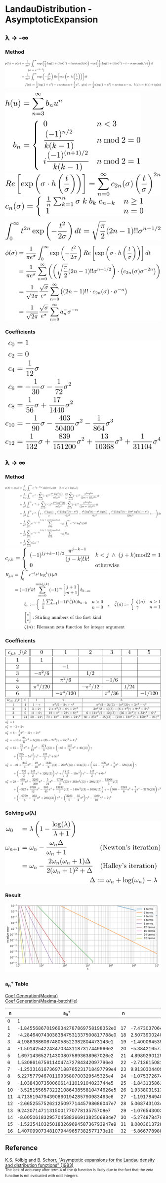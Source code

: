 # LandauDistribution - AsymptoticExpansion

## &lambda; &rarr; -&infin;

### Method
![asymp minus 1](https://github.com/tk-yoshimura/LandauDistribution/blob/main/figures/asymp_minus_1.svg)  

![asymp minus 2](https://github.com/tk-yoshimura/LandauDistribution/blob/main/figures/asymp_minus_2.svg)  
![asymp minus 3](https://github.com/tk-yoshimura/LandauDistribution/blob/main/figures/asymp_minus_3.svg)  
![asymp minus 4](https://github.com/tk-yoshimura/LandauDistribution/blob/main/figures/asymp_minus_4.svg)  

![asymp minus 6](https://github.com/tk-yoshimura/LandauDistribution/blob/main/figures/asymp_minus_6.svg)  

![asymp minus 7](https://github.com/tk-yoshimura/LandauDistribution/blob/main/figures/asymp_minus_7.svg)  

### Coefficients
![asymp minus 5](https://github.com/tk-yoshimura/LandauDistribution/blob/main/figures/asymp_minus_5.svg)  

## &lambda; &rarr; &infin;

### Method
![asymp plus 1](https://github.com/tk-yoshimura/LandauDistribution/blob/main/figures/asymp_plus_1.svg)  
![asymp plus 5](https://github.com/tk-yoshimura/LandauDistribution/blob/main/figures/asymp_plus_5.svg)  
![asymp plus 2](https://github.com/tk-yoshimura/LandauDistribution/blob/main/figures/asymp_plus_2.svg)  

### Coefficients

![asymp plus 3](https://github.com/tk-yoshimura/LandauDistribution/blob/main/figures/asymp_plus_3.svg)  
![asymp plus 4](https://github.com/tk-yoshimura/LandauDistribution/blob/main/figures/asymp_plus_4.svg)  
![asymp plus 6](https://github.com/tk-yoshimura/LandauDistribution/blob/main/figures/asymp_plus_6.svg)  

### Solving **&omega;(&lambda;)**
![asymp plus 7](https://github.com/tk-yoshimura/LandauDistribution/blob/main/figures/asymp_plus_7.svg)  

### Result
![asymp plus result](https://github.com/tk-yoshimura/LandauDistribution/blob/main/figures/asymp_plus_result.svg)  

### a<sub>n</sub><sup>+</sup> Table
[Coef Generation(Maxima)](asymp_plus.wxmx)  
[Coef Generation(Maxima-batchfile)](asymp_plus.mxbat)

|n|a<sub>n</sub><sup>+</sup>|n|a<sub>n</sub><sup>+</sup>|
|----|----|----|----|
|0|1|||
|1|-1.8455686701969342787869758198352e0|17|-7.473037064232904501153754770809e10|
|2|-4.2846407430383847531337500817788e0|18|2.5073900240223071762995962264081e11|
|3|4.1988388606748058522382804473143e1|19|-1.4000645356418152010175124708595e11|
|4|-1.501425422434703431187317449966e2|20|-5.3842165777860629184398218793877e12|
|5|1.6971436527143008075893638967026e2|21|4.8989290125692282955358423097121e13|
|6|1.5308616756114047472784342097796e3|22|-2.713615081124373121084075045711e14|
|7|-1.2533161673697188765231718497799e4|23|9.9130304409439902548606801414022e14|
|8|5.2275779467011993580700329545325e4|24|-1.0753726745675913138969410391902e15|
|9|-1.038430735006061411019104023744e5|25|-1.843135861393738990149631403431e16|
|10|-3.5251556573222108643855810474626e5|26|1.9338031513325874276553577223558e17|
|11|4.7135194794390860194285790983463e6|27|-1.1917849406057678904496051676919e18|
|12|-2.6652557526212509771445798686047e7|28|5.0687431034591412775361253078221e18|
|13|9.242071471131500177077813575708e7|29|-1.0765430037665388507998356013818e19|
|14|-8.6050618329570458836691382506984e7|30|-5.2748784709128851529956479050806e19|
|15|-1.5235410325018326969458736793947e9|31|8.0803613728214172463710232272934e20|
|16|1.407099073481079449657382577173e10|32|-5.8667789882105999385398456507654e21|

## Reference
[K.S. Kölbig and B. Schorr, "Asymptotic expansions for the Landau density and distribution functions" (1983)](https://www.sciencedirect.com/science/article/abs/pii/0010465584900651)  
<sup>The lack of accuracy after term 4 of the &Phi; function is likely due to the fact that the zeta function is not evaluated with odd integers.</sup>